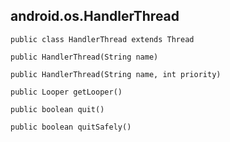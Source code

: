 ## android.os.HandlerThread ##

	public class HandlerThread extends Thread 

	public HandlerThread(String name)

	public HandlerThread(String name, int priority)

	public Looper getLooper()

	public boolean quit()

	public boolean quitSafely()